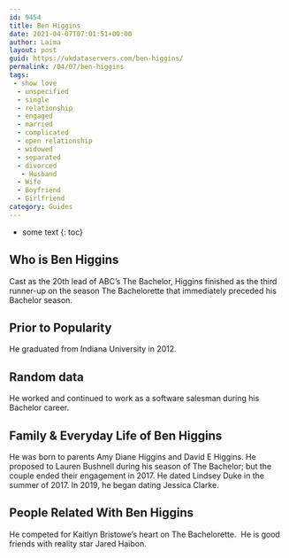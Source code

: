 ```yaml
---
id: 9454
title: Ben Higgins
date: 2021-04-07T07:01:51+00:00
author: Laima
layout: post
guid: https://ukdataservers.com/ben-higgins/
permalink: /04/07/ben-higgins
tags:
 - show love
  - unspecified
  - single
  - relationship
  - engaged
  - married
  - complicated
  - open relationship
  - widowed
  - separated
  - divorced
   - Husband
  - Wife
  - Boyfriend
  - Girlfriend
category: Guides
---
```


* some text
{: toc}


## Who is Ben Higgins
                  
                  
                  
Cast as the 20th lead of ABC&#8217;s The Bachelor, Higgins finished as the third runner-up on the season The Bachelorette that immediately preceded his Bachelor season. 
                  
              
            
              
            
                
                
                
## Prior to Popularity
                  
                  
                  
He graduated from Indiana University in 2012. 
                  
              
            
              
            
                
                
                
## Random data
                  
                  
                  
He worked and continued to work as a software salesman during his Bachelor career. 
                  
              
            
              
            
                
                
                
## Family & Everyday Life of Ben Higgins
                  
                  
                  
He was born to parents Amy Diane Higgins and David E Higgins. He proposed to Lauren Bushnell during his season of The Bachelor; but the couple ended their engagement in 2017. He dated Lindsey Duke in the summer of 2017. In 2019, he began dating Jessica Clarke. 
                  
              
            
              
            
                
                
                
## People Related With Ben Higgins
                  
                  
                  
He competed for Kaitlyn Bristowe&#8217;s heart on The Bachelorette.  He is good friends with reality star Jared Haibon.
                  
              
            
              
            
                
              
            
              
              
            
            
              
            
          
          
          